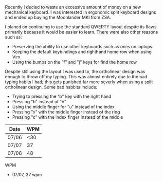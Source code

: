 Recently I decied to waste an excessive amount of money on a new mechanical keyboard. I was interested in ergonomic split keyboard designs and ended up buying the Moonlander MKI from ZSA.

I planed on continuing to use the standard QWERTY layout despite its flaws primarily because it would be easier to learn. There were also other reasons such as:

- Preserving the ability to use other keyboards such as ones on laptops
- Keeping the default keybindings and righthand home row when using Vim
- Using the bumps on the "f" and "j" keys for find the home row

Despite still using the layout I was used to, the ortholinear design was enough to throw off my typing. This was almost entirely due to the bad typing habits I had; this gets punished far more severly when using a split ortholinear design. Some bad habbits include:

- Trying to pressing the "b" key with the right hand
- Pressing "b" instead of "v"
- Using the middle finger for "u" instead of the index
- Pressing "x" with the middle finger instead of the ring
- Pressing "c" with the index finger instead of the middle

| Date  | WPM |
| ----- | --- |
| 07/06 | <30 |
| 07/07 | 37  |
| 07/08 | 48  |

WPM

- 07/07, 37 wpm
